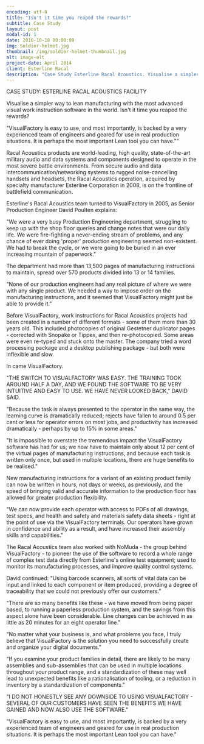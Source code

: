 ```yaml
---
encoding: utf-8
title: "Isn't it time you reaped the rewards?"
subtitle: Case Study
layout: post
modal-id: 1
date: 2016-10-18 00:00:00
img: Soldier-helmet.jpg
thumbnail: /img/soldier-helmet-thumbnail.jpg
alt: image-alt
project-date: April 2014
client: Esterline Racal
description: "Case Study Esterline Racal Acoustics. Visualise a simpler way to lean manufacturing with the world/'s most advanced visual work instruction software."
---
```



CASE STUDY: ESTERLINE RACAL ACOUSTICS FACILITY

Visualise a simpler way to lean manufacturing with the most advanced visual work instruction software in the world. Isn't it time you reaped the rewards?

"VisualFactory is easy to use, and most importantly, is backed by a very experienced team of engineers and geared for use in real production situations. It is perhaps the most important Lean tool you can have.""

Racal Acoustics products are world-leading, high quality, state-of-the-art military audio and data systems and components designed to operate in the most severe battle environments. From secure audio and data intercommunication/networking systems to rugged noise-cancelling handsets and headsets, the Racal Acoustics operation, acquired by specialty manufacturer Esterline Corporation in 2008, is on the frontline of battlefield communication.

Esterline's Racal Acoustics team turned to VisualFactory in 2005, as Senior Production Engineer David Poulten explains:

"We were a very busy Production Engineering department, struggling to keep up with the shop floor queries and change notes that were our daily life. We were fire-fighting a never-ending stream of problems, and any chance of ever doing 'proper' production engineering seemed non-existent. We had to break the cycle, or we were going to be buried in an ever increasing mountain of paperwork."

The department had more than 13,500 pages of manufacturing instructions to maintain, spread over 570 products divided into 13 or 14 families.

"None of our production engineers had any real picture of where we were with any single product. We needed a way to impose order on the manufacturing instructions, and it seemed that VisualFactory might just be able to provide it."

Before VisualFactory, work instructions for Racal Acoustics projects had been created in a number of different formats - some of them more than 30 years old. This included photocopies of original Gestetner duplicator pages - corrected with Snopake or Tippex, and then re-photocopied. Some areas were even re-typed and stuck onto the master. The company tried a word processing package and a desktop publishing package - but both were inflexible and slow.

In came VisualFactory.

"THE SWITCH TO VISUALFACTORY WAS EASY. THE TRAINING TOOK AROUND HALF A DAY, AND WE FOUND THE SOFTWARE TO BE VERY INTUITIVE AND EASY TO USE. WE HAVE NEVER LOOKED BACK," DAVID SAID.

"Because the task is always presented to the operator in the same way, the learning curve is dramatically reduced; rejects have fallen to around 0.5 per cent or less for operator errors on most jobs, and productivity has increased dramatically - perhaps by up to 15% in some areas."

"It is impossible to overstate the tremendous impact the VisualFactory software has had for us; we now have to maintain only about 12 per cent of the virtual pages of manufacturing instructions, and because each task is written only once, but used in multiple locations, there are huge benefits to be realised."

New manufacturing instructions for a variant of an existing product family can now be written in hours, not days or weeks, as previously, and the speed of bringing valid and accurate information to the production floor has allowed for greater production flexibility.

"We can now provide each operator with access to PDFs of all drawings, test specs, and health and safety and materials safety data sheets - right at the point of use via the VisualFactory terminals. Our operators have grown in confidence and ability as a result, and have increased their assembly skills and capabilities."

The Racal Acoustics team also worked with NoMuda - the group behind VisualFactory - to pioneer the use of the software to record a whole range of complex test data directly from Esterline's online test equipment; used to monitor its manufacturing processes, and improve quality control systems.

David continued: "Using barcode scanners, all sorts of vital data can be input and linked to each component or item produced, providing a degree of traceability that we could not previously offer our customers."

"There are so many benefits like these - we have moved from being paper based, to running a paperless production system, and the savings from this aspect alone have been considerable. Line changes can be achieved in as little as 20 minutes for an eight operator line."

"No matter what your business is, and what problems you face, I truly believe that VisualFactory is the solution you need to successfully create and organize your digital documents."

"If you examine your product families in detail, there are likely to be many assemblies and sub-assemblies that can be used in multiple locations throughout your product range, and a standardization of these may well lead to unexpected benefits like a rationalisation of tooling, or a reduction in inventory by a standardization of components."

"I DO NOT HONESTLY SEE ANY DOWNSIDE TO USING VISUALFACTORY - SEVERAL OF OUR CUSTOMERS HAVE SEEN THE BENEFITS WE HAVE GAINED AND NOW ALSO USE THE SOFTWARE."

"VisualFactory is easy to use, and most importantly, is backed by a very experienced team of engineers and geared for use in real production situations. It is perhaps the most important Lean tool you can have."